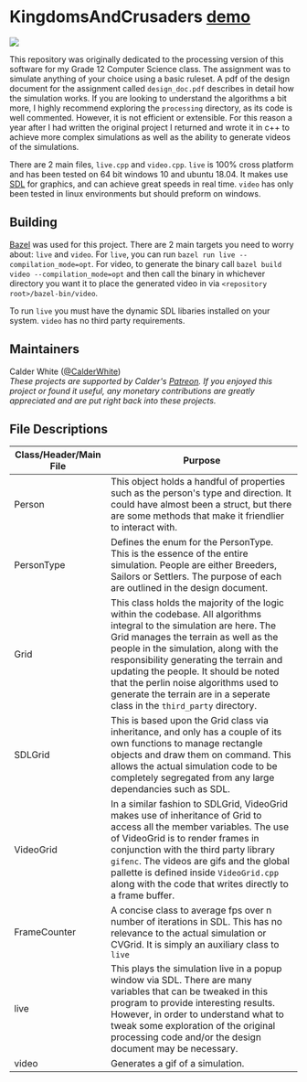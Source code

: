 # KingdomsAndCrusaders [demo](https://calderwhite.github.io/KingdomsAndCrusaders/index.html)

<!-- Sadly enough, github markdown doesn't allow me to set the css property image-rendering: pixelate.
     Because of this I am forced to scale up the gifs I use in the md files. Otherwise I could just let the browser do that
     and not have to worry about it fuzzing all the pixels. !-->
<image src="https://github.com/CalderWhite/KingdomsAndCrusaders/raw/storage/gh_preview_600x600.gif?raw=true" />

This repository was originally dedicated to the processing version of this software for my Grade 12 Computer Science class.
The assignment was to simulate anything of your choice using a basic ruleset. A pdf of the design document for the assignment called `design_doc.pdf` describes in detail how the simulation works. If you are looking to understand the algorithms
a bit more, I highly recommend exploring the `processing` directory, as its code is well commented. However, it is not efficient or extensible. For this reason a year after I had written the original project I returned and wrote it in c++ to achieve more complex simulations as well as the ability to generate videos of the simulations.

There are 2 main files, `live.cpp` and `video.cpp`. `live` is 100% cross platform and has been tested on 64 bit windows 10 and ubuntu 18.04. It makes use [SDL](https://www.libsdl.org/) for graphics, and can achieve great speeds in real time. `video` has only been tested in linux environments but should preform on windows.

## Building

[Bazel](https://bazel.build/) was used for this project. There are 2 main targets you need to worry about: `live` and `video`. For `live`, you can run `bazel run live --compilation_mode=opt`. For video, to generate the binary call `bazel build video --compilation_mode=opt` and then call the binary in whichever directory you want it to place the generated video in via `<repository root>/bazel-bin/video`.

To run `live` you must have the dynamic SDL libaries installed on your system. `video` has no third party requirements.

## Maintainers
Calder White ([@CalderWhite](https://github.com/CalderWhite))  
_These projects are supported by Calder's [Patreon](https://www.patreon.com/calderwhite). If you enjoyed this project or found it useful, any monetary contributions are greatly appreciated and are put right back into these projects._


## File Descriptions

| Class/Header/Main File | Purpose                                                                                                                                                                                                                                                                                                                                                                                                          |
|------------------------|------------------------------------------------------------------------------------------------------------------------------------------------------------------------------------------------------------------------------------------------------------------------------------------------------------------------------------------------------------------------------------------------------------------|
| Person                 | This object holds a handful of properties such as the person's type and direction. It could have almost been a struct, but there are some methods that make it friendlier to interact with.                                                                                                                                                                                                                      |
| PersonType             | Defines the enum for the PersonType. This is the essence of the entire simulation. People are either Breeders, Sailors or Settlers. The purpose of each are outlined in the design document.                                                                                                                                                                                                                     |
| Grid                   | This class holds the majority of the logic within the codebase. All algorithms integral to the simulation are here. The Grid manages the terrain as well as the people in the simulation, along with the responsibility generating the terrain and updating the people. It should be noted that the perlin noise algorithms used to generate the terrain are in a seperate class in the `third_party` directory. |
| SDLGrid                | This is based upon the Grid class via inheritance, and only has a couple of its own functions to manage rectangle objects and draw them on command. This allows the actual simulation code to be completely segregated from any large dependancies such as SDL.                                                                                                                                        |
| VideoGrid                 | In a similar fashion to SDLGrid, VideoGrid makes use of inheritance of Grid to access all the member variables. The use of VideoGrid is to render frames in conjunction with the third party library `gifenc`. The videos are gifs and the global pallette is defined inside `VideoGrid.cpp` along with the code that writes directly to a frame buffer.                                                                                                                                                                                                                                                                              |
| FrameCounter           | A concise class to average fps over n number of iterations in SDL. This has no relevance to the actual simulation or CVGrid. It is simply an auxiliary class to `live`                                                                                                                                                                                                                                           |
| live                   | This plays the simulation live in a popup window via SDL. There are many variables that can be tweaked in this program to provide interesting results. However, in order to understand what to tweak some exploration of the original processing code and/or the design document may be necessary.                                                                                                               |
| video                  | Generates a gif of a simulation.                                                                                                                                                                                                                                                            |
